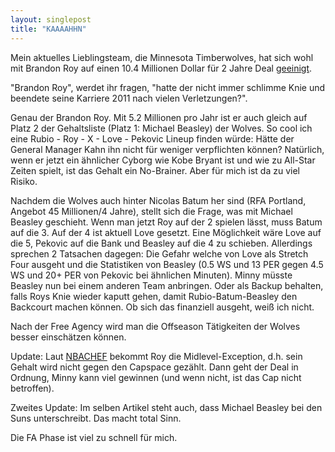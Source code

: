 ```yaml
---
layout: singlepost
title: "KAAAAHHN"
---
```


Mein aktuelles Lieblingsteam, die Minnesota Timberwolves, hat sich wohl mit Brandon Roy auf einen 10.4 Millionen Dollar für 2 Jahre Deal [geeinigt](http://www.nba.com/2012/news/07/05/wolves-batum.ap/index.html).

"Brandon Roy", werdet ihr fragen, "hatte der nicht immer schlimme Knie und beendete seine Karriere 2011 nach vielen Verletzungen?".

Genau der Brandon Roy. Mit 5.2 Millionen pro Jahr ist er auch gleich auf Platz 2 der Gehaltsliste (Platz 1: Michael Beasley) der Wolves. So cool ich eine Rubio - Roy - X - Love - Pekovic Lineup finden würde: Hätte der General Manager Kahn ihn nicht für weniger verpflichten können? Natürlich, wenn er jetzt ein ähnlicher Cyborg wie Kobe Bryant ist und wie zu All-Star Zeiten spielt, ist das Gehalt ein No-Brainer. Aber für mich ist da zu viel Risiko.

Nachdem die Wolves auch hinter Nicolas Batum her sind (RFA Portland, Angebot 45 Millionen/4 Jahre), stellt sich die Frage, was mit Michael Beasley geschieht. Wenn man jetzt Roy auf der 2 spielen lässt, muss Batum auf die 3. Auf der 4 ist aktuell Love gesetzt. Eine Möglichkeit wäre Love auf die 5, Pekovic auf die Bank und Beasley auf die 4 zu schieben. Allerdings sprechen 2 Tatsachen dagegen: Die Gefahr welche von Love als Stretch Four ausgeht und die Statistiken von Beasley (0.5 WS und 13 PER gegen 4.5 WS und 20+ PER von Pekovic bei ähnlichen Minuten). Minny müsste Beasley nun bei einem anderen Team anbringen. Oder als Backup behalten, falls Roys Knie wieder kaputt gehen, damit Rubio-Batum-Beasley den Backcourt machen können. Ob sich das finanziell ausgeht, weiß ich nicht.

Nach der Free Agency wird man die Offseason Tätigkeiten der Wolves besser einschätzen können.

Update: Laut [NBACHEF](http://nbachef.blogspot.com/2012/07/offseason-odeure-western-conference.html) bekommt Roy die Midlevel-Exception, d.h. sein Gehalt wird nicht gegen den Capspace gezählt. Dann geht der Deal in Ordnung, Minny kann viel gewinnen (und wenn nicht, ist das Cap nicht betroffen).

Zweites Update: Im selben Artikel steht auch, dass Michael Beasley bei den Suns unterschreibt. Das macht total Sinn.

Die FA Phase ist viel zu schnell für mich.